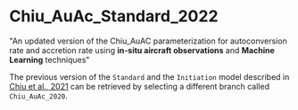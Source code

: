 # Chiu_AuAc_Standard_2022
"An updated version of the Chiu_AuAC parameterization for autoconversion rate and accretion rate using **in-situ aircraft observations** and **Machine Learning** techniques"

The previous version of the `Standard` and the `Initiation` model described in [Chiu et al., 2021](https://agupubs.onlinelibrary.wiley.com/doi/10.1029/2020GL091236) can be retrieved by selecting a different branch called `Chiu_AuAc_2020`.
